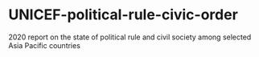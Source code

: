 # UNICEF-political-rule-civic-order

2020 report on the state of political rule and civil society among selected Asia Pacific countries
